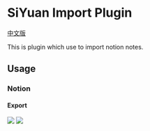 
# SiYuan Import Plugin

[中文版](./README_zh_CN.md)

This is plugin which use to import notion notes.

## Usage

### Notion

#### Export

![](docs/img/20240926110219.png)
![](docs/img/20240926113400.png)
